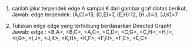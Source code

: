 1. carilah jalur terpendek edge A sampai K dari gambar graf diatas berikut,
    Jawab: 
        edge terpendek: (A,C)=15, (C,E)=7, (E,H):12, (H,J)=3, (J,K)=7

2. Tuliskan edge edge yang terhubung berdasarkan Directed Graph!
    Jawab:
        edge : <B,A>, <B,C>, <A,C>, <C,D>, <C,G>, <C,H>, <H,I>, <I,G>, <I,J>, <J,K>, <K,H>, <K,F>, <F,H>, <F,E>, <E,C>